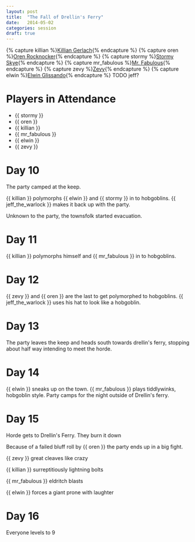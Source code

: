 ```yaml
---
layout: post
title:  "The Fall of Drellin's Ferry"
date:   2014-05-02
categories: session
draft: true
---
```

{% capture killian %}[Killian Gerlach]({{site.baseurl}}/party/killian_gerlach.html){% endcapture %}
{% capture oren %}[Oren Rocknocker]({{site.baseurl}}/party/oren_rocknocker.html){% endcapture %}
{% capture stormy %}[Stormy Skye]({{site.baseurl}}/party/stormy_skye.html){% endcapture %}
{% capture mr_fabulous %}[Mr. Fabulous]({{site.baseurl}}/party/mr_fabulous.html){% endcapture %}
{% capture zevy %}[Zevy]({{site.baseurl}}/party/zevy.html){% endcapture %}
{% capture elwin %}[Elwin Glissando]({{site.baseurl}}/party/elwin_glissando.html){% endcapture %}
TODO jeff?

# Players in Attendance
* {{ stormy }}
* {{ oren }}
* {{ killian }}
* {{ mr_fabulous }}
* {{ elwin }}
* {{ zevy }}

# Day 10
The party camped at the keep.

{{ killian }} polymorphs {{ elwin }} and {{ stormy }} in to hobgoblins. {{ jeff_the_warlock }} makes it back up with the party.

Unknown to the party, the townsfolk started evacuation.

# Day 11
{{ killian }} polymorphs himself and {{ mr_fabulous }} in to hobgoblins.

# Day 12
{{ zevy }} and {{ oren }} are the last to get polymorphed to hobgoblins. {{ jeff_the_warlock }} uses his hat to look like a hobgoblin.

# Day 13
The party leaves the keep and heads south towards drellin's ferry, stopping about half way intending to meet the horde.

# Day 14
{{ elwin }} sneaks up on the town. {{ mr_fabulous }} plays tiddlywinks, hobgoblin style. Party camps for the night outside of Drellin's ferry.

# Day 15
Horde gets to Drellin's Ferry.
They burn it down

Because of a failed bluff roll by {{ oren }} the party ends up in a big fight.

{{ zevy }} great cleaves like crazy

{{ killian }} surreptitiously lightning bolts

{{ mr_fabulous }} eldritch blasts

{{ elwin }} forces a giant prone with laughter


# Day 16

Everyone levels to 9
